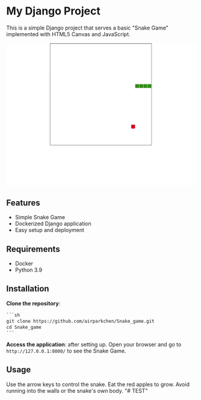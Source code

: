 # My Django Project

This is a simple Django project that serves a basic "Snake Game" implemented with HTML5 Canvas and JavaScript.

![Description](demo.gif)

## Features

- Simple Snake Game
- Dockerized Django application
- Easy setup and deployment

## Requirements

- Docker
- Python 3.9

## Installation

 **Clone the repository**:

    ```sh
    git clone https://github.com/airparkchen/Snake_game.git
    cd Snake_game
    ```
 **Access the application**:
    after setting up.
    Open your browser and go to `http://127.0.0.1:8000/` to see the Snake Game.

## Usage

Use the arrow keys to control the snake. Eat the red apples to grow. Avoid running into the walls or the snake's own body.
"# TEST" 
